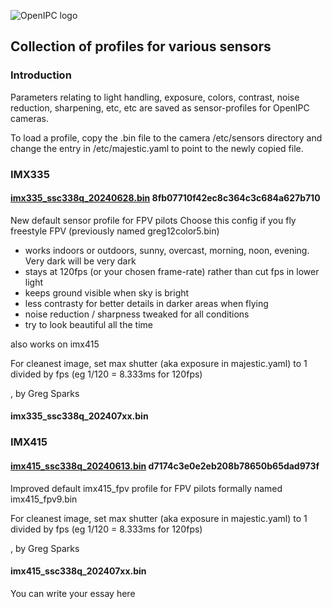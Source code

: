 ![OpenIPC logo][logo]

## Collection of profiles for various sensors

### Introduction

Parameters relating to light handling, exposure, colors, contrast, noise reduction, sharpening, etc, etc are saved as sensor-profiles for OpenIPC cameras.

To load a profile, copy the .bin file to the camera /etc/sensors directory and change the entry in /etc/majestic.yaml to point to the newly copied file.


### IMX335

#### [imx335_ssc338q_20240628.bin](https://github.com/OpenIPC/sensor-profiles/raw/master/files/imx335_ssc338q_20240628.bin) 8fb07710f42ec8c364c3c684a627b710

New default sensor profile for FPV pilots
Choose this config if you fly freestyle FPV
(previously named greg12color5.bin)

- works indoors or outdoors, sunny, overcast, morning, noon, evening. Very dark will be very dark
- stays at 120fps (or your chosen frame-rate) rather than cut fps in lower light
- keeps ground visible when sky is bright
- less contrasty for better details in darker areas when flying
- noise reduction / sharpness tweaked for all conditions
- try to look beautiful all the time

also works on imx415

For cleanest image, set max shutter (aka exposure in majestic.yaml) to 1 divided by fps (eg 1/120 = 8.333ms for 120fps)
 
 , by Greg Sparks

#### imx335_ssc338q_202407xx.bin




### IMX415

#### [imx415_ssc338q_20240613.bin](https://github.com/OpenIPC/sensor-profiles/raw/master/files/imx415_ssc338q_20240613.bin) d7174c3e0e2eb208b78650b65dad973f

Improved default imx415_fpv profile for FPV pilots
formally named imx415_fpv9.bin

For cleanest image, set max shutter (aka exposure in majestic.yaml) to 1 divided by fps (eg 1/120 = 8.333ms for 120fps)

, by Greg Sparks

#### imx415_ssc338q_202407xx.bin

You can write your essay here


[logo]: https://openipc.org/assets/openipc-logo-black.svg
